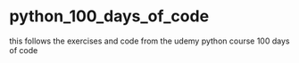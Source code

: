 # python_100_days_of_code
this follows the exercises and code from the udemy python course 100 days of code
